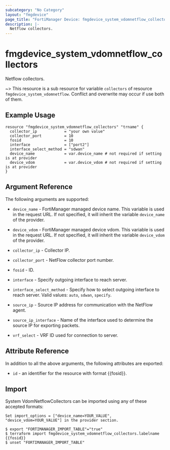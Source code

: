 ```yaml
---
subcategory: "No Category"
layout: "fmgdevice"
page_title: "FortiManager Device: fmgdevice_system_vdomnetflow_collectors"
description: |-
  Netflow collectors.
---
```


# fmgdevice_system_vdomnetflow_collectors
Netflow collectors.

~> This resource is a sub resource for variable `collectors` of resource `fmgdevice_system_vdomnetflow`. Conflict and overwrite may occur if use both of them.



## Example Usage

```hcl
resource "fmgdevice_system_vdomnetflow_collectors" "trname" {
  collector_ip            = "your own value"
  collector_port          = 10
  fosid                   = 10
  interface               = ["port2"]
  interface_select_method = "sdwan"
  device_name             = var.device_name # not required if setting is at provider
  device_vdom             = var.device_vdom # not required if setting is at provider
}
```

## Argument Reference


The following arguments are supported:

* `device_name` - FortiManager managed device name. This variable is used in the request URL. If not specified, it will inherit the variable `device_name` of the provider.
* `device_vdom` - FortiManager managed device vdom. This variable is used in the request URL. If not specified, it will inherit the variable `device_vdom` of the provider.

* `collector_ip` - Collector IP.
* `collector_port` - NetFlow collector port number.
* `fosid` - ID.
* `interface` - Specify outgoing interface to reach server.
* `interface_select_method` - Specify how to select outgoing interface to reach server. Valid values: `auto`, `sdwan`, `specify`.

* `source_ip` - Source IP address for communication with the NetFlow agent.
* `source_ip_interface` - Name of the interface used to determine the source IP for exporting packets.
* `vrf_select` - VRF ID used for connection to server.


## Attribute Reference

In addition to all the above arguments, the following attributes are exported:
* `id` - an identifier for the resource with format {{fosid}}.

## Import

System VdomNetflowCollectors can be imported using any of these accepted formats:
```
Set import_options = ["device_name=YOUR_VALUE", "device_vdom=YOUR_VALUE"] in the provider section.

$ export "FORTIMANAGER_IMPORT_TABLE"="true"
$ terraform import fmgdevice_system_vdomnetflow_collectors.labelname {{fosid}}
$ unset "FORTIMANAGER_IMPORT_TABLE"
```

